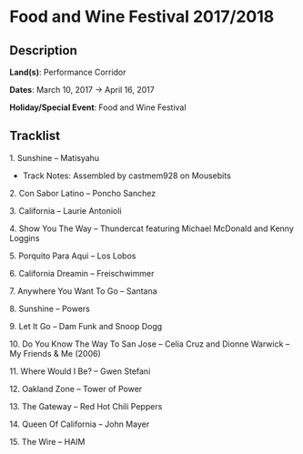 # Food and Wine Festival 2017/2018

## Description

**Land(s)**: Performance Corridor

**Dates**: March 10, 2017 → April 16, 2017

**Holiday/Special Event**: Food and Wine Festival

## Tracklist

1\. Sunshine – Matisyahu

- Track Notes: Assembled by castmem928 on Mousebits

2\. Con Sabor Latino – Poncho Sanchez



3\. California – Laurie Antonioli



4\. Show You The Way – Thundercat featuring Michael McDonald and Kenny Loggins



5\. Porquito Para Aqui – Los Lobos



6\. California Dreamin – Freischwimmer



7\. Anywhere You Want To Go – Santana



8\. Sunshine – Powers



9\. Let It Go – Dam Funk and Snoop Dogg



10\. Do You Know The Way To San Jose – Celia Cruz and Dionne Warwick – My Friends & Me (2006)



11\. Where Would I Be? – Gwen Stefani



12\. Oakland Zone – Tower of Power



13\. The Gateway – Red Hot Chili Peppers



14\. Queen Of California – John Mayer



15\. The Wire – HAIM


